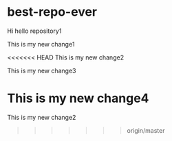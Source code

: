 # best-repo-ever

Hi hello repository1

This is my new change1

<<<<<<< HEAD
This is my new change2

This is my new change3

This is my new change4
=======
This is my new change2
>>>>>>> origin/master
